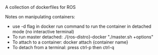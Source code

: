 A collection of dockerfiles for ROS

Notes on manipulating containers:
- use -d flag in docker run command to run the container in detached mode (no interactive terminal)
- To run master detached: ./{ros-distro}-docker "./master.sh +options"
- To attach to a container: docker attach {container name}
- To detach from a terminal: press ctrl-p then ctrl-q